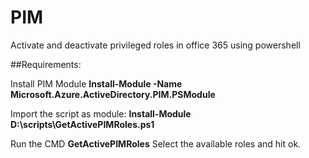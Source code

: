 # PIM
Activate and deactivate privileged roles in office 365 using powershell

##Requirements:

Install PIM Module
**Install-Module -Name Microsoft.Azure.ActiveDirectory.PIM.PSModule**

Import the script as module:
**Install-Module D:\scripts\GetActivePIMRoles.ps1**

Run the CMD
**GetActivePIMRoles**
Select the available roles and hit ok.

